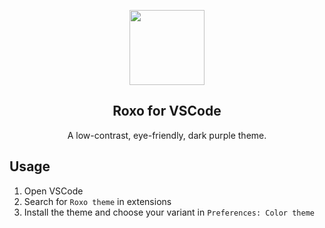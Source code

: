 <p align="center">
    <img src="https://raw.githubusercontent.com/roxo-theme/roxo/main/assets/icon.png" width="120" />
    <h2 align="center">Roxo for VSCode</h2>
</p>


<p align="center">A low-contrast, eye-friendly, dark purple theme.</p>


## Usage

1. Open VSCode
2. Search for `Roxo theme` in extensions
3. Install the theme and choose your variant in `Preferences: Color theme`

